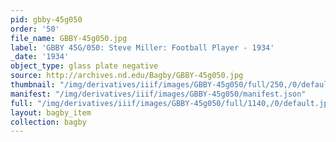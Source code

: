 ```yaml
---
pid: gbby-45g050
order: '50'
file_name: GBBY-45g050.jpg
label: 'GBBY 45G/050: Steve Miller: Football Player - 1934'
_date: '1934'
object_type: glass plate negative
source: http://archives.nd.edu/Bagby/GBBY-45g050.jpg
thumbnail: "/img/derivatives/iiif/images/GBBY-45g050/full/250,/0/default.jpg"
manifest: "/img/derivatives/iiif/images/GBBY-45g050/manifest.json"
full: "/img/derivatives/iiif/images/GBBY-45g050/full/1140,/0/default.jpg"
layout: bagby_item
collection: bagby
---
```

